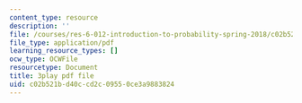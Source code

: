 ```yaml
---
content_type: resource
description: ''
file: /courses/res-6-012-introduction-to-probability-spring-2018/c02b521bd40ccd2c09550ce3a9883824_l9y2Kv8VHw.pdf
file_type: application/pdf
learning_resource_types: []
ocw_type: OCWFile
resourcetype: Document
title: 3play pdf file
uid: c02b521b-d40c-cd2c-0955-0ce3a9883824
---
```


